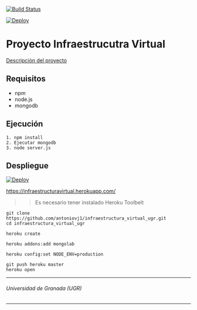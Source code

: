 [![Build Status](https://travis-ci.org/antoniovj1/infraestructura_virtual_ugr.svg?branch=master)](https://travis-ci.org/antoniovj1/infraestructura_virtual_ugr)

[![Deploy](https://www.herokucdn.com/deploy/button.png)](https://heroku.com/deploy?template=https://github.com/antoniovj1/infraestructura_virtual_ugr)

# Proyecto Infraestrucutra Virtual

[Descripción del proyecto](https://antoniovj1.github.io/infraestructura_virtual_ugr/)


## Requisitos
* npm
* node.js
* mongodb

## Ejecución
 ```
 1. npm install
 2. Ejecutar mongodb
 3. node server.js
 ```
## Despliegue
[![Deploy](https://www.herokucdn.com/deploy/button.png)](https://heroku.com/deploy?template=https://github.com/antoniovj1/infraestructura_virtual_ugr)

https://infraestructuravirtual.herokuapp.com/

>> Es necesario tener instalado Heroku Toolbelt

```
git clone https://github.com/antoniovj1/infraestructura_virtual_ugr.git 
cd infraestructura_virtual_ugr

heroku create 

heroku addons:add mongolab 

heroku config:set NODE_ENV=production

git push heroku master
heroku open
```
___
###### Universidad de Granada (UGR)
___

